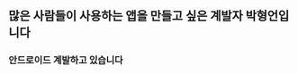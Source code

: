 ## 많은 사람들이 사용하는 앱을 만들고 싶은 계발자 박형언입니다
### 안드로이드 계발하고 있습니다
<!--
**hyeong-eon/hyeong-eon** is a ✨ _special_ ✨ repository because its `README.md` (this file) appears on your GitHub profile.

Here are some ideas to get you started:

- 🔭 I’m currently working on ...
- 🌱 I’m currently learning ...
- 👯 I’m looking to collaborate on ...
- 🤔 I’m looking for help with ...
- 💬 Ask me about ...
- 📫 How to reach me: ...
- 😄 Pronouns: ...
- ⚡ Fun fact: ...
-->
